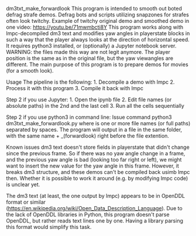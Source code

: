 dm3txt_make_forwardlook
This program is intended to smooth out boted defrag strafe demos. Defrag bots and scripts utilizing snapzones for strafes often look twitchy.
Example of twitchy original demo and smoothed demo in one video: https://youtu.be/71mwmbcti8Y
This program works along with lmpc-decompiled dm3 text and modifies yaw angles in playerstate blocks in such a way that the player always looks at the direction of horizontal speed. It requires python3 installed, or (optionally) a Jupyter notebook server. WARNING: the files made this way are not legit anymore. The player position is the same as in the original file, but the yaw viewangles are different. The main purpose of this program is to prepare demos for movies (for a smooth look).

Usage
The pipeline is the following: 1. Decompile a demo with lmpc 2. Process it with this program 3. Compile it back with lmpc

Step 2 if you use Jupyter: 1. Open the ipynb file 2. Edit file names (or absolute paths) in the 2nd and the last cell 3. Run all the cells sequentially

Step 2 if you use python3 in command line: Issue command python3 dm3txt_make_forwardlook.py <args> where <args> is one or more file names (or full paths) separated by spaces. The program will output in a file in the same folder, with the same name + _(forwardlook) right before the file extention.

Known issues
dm3 text doesn't store fields in playerstate that didn't change since the previous frame. So if there was no yaw angle change in a frame, and the previous yaw angle is bad (looking too far right or left), we might want to insert the new value for the yaw angle in this frame. However, it breaks dm3 structure, and these demos can't be compiled back usimb lmpc then. Whether it is possible to work it around (e.g. by modifying lmpc code) is unclear yet.

The dm3 text (at least, the one output by lmpc) appears to be in OpenDDL format or similar (https://en.wikipedia.org/wiki/Open_Data_Description_Language). Due to the lack of OpenDDL libraries in Python, this program doesn't parse OpenDDL, but rather reads text lines one by one. Having a library parsing this format would simplify this task.
